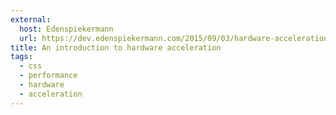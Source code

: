 ```yaml
---
external:
  host: Edenspiekermann
  url: https://dev.edenspiekermann.com/2015/09/03/hardware-acceleration-introduction/
title: An introduction to hardware acceleration
tags:
  - css
  - performance
  - hardware
  - acceleration
---
```

